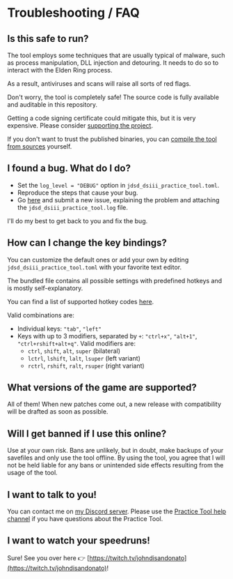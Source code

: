 # Troubleshooting / FAQ

## Is this safe to run?

The tool employs some techniques that are usually typical of malware, such as process manipulation,
DLL injection and detouring. It needs to do so to interact with the Elden Ring process.

As a result, antiviruses and scans will raise all sorts of red flags.

Don't worry, the tool is completely safe! The source code is fully available and auditable in this repository.

Getting a code signing certificate could mitigate this, but it is very expensive. Please
consider [supporting the project](https://www.patreon.com/johndisandonato).

If you don't want to trust the published binaries, you can [compile the tool from sources](CONTRIBUTING.md)
yourself.

## I found a bug. What do I do?

- Set the `log_level = "DEBUG"` option in `jdsd_dsiii_practice_tool.toml`.
- Reproduce the steps that cause your bug.
- Go
  [here](https://github.com/veeenu/darksoulsiii-practice-tool/issues/new)
  and submit a new issue, explaining the problem and attaching the
  `jdsd_dsiii_practice_tool.log` file.

I'll do my best to get back to you and fix the bug.

## How can I change the key bindings?

You can customize the default ones or add your own by editing
`jdsd_dsiii_practice_tool.toml` with your favorite text editor.

The bundled file contains all possible settings with predefined hotkeys and is mostly
self-explanatory.

You can find a list of supported hotkey codes [here](https://github.com/veeenu/practice-tool-core/blob/2960d851005ca0edaf030472cdddd3c992f077f9/src/key.rs#L7-L151).

Valid combinations are:
- Individual keys: `"tab"`, `"left"`
- Keys with up to 3 modifiers, separated by `+`: `"ctrl+x"`, `"alt+1"`, `"ctrl+rshift+alt+q"`.
  Valid modifiers are:
  - `ctrl`, `shift`, `alt`, `super` (bilateral)
  - `lctrl`, `lshift`, `lalt`, `lsuper` (left variant)
  - `rctrl`, `rshift`, `ralt`, `rsuper` (right variant)

## What versions of the game are supported?

All of them! When new patches come out, a new release with compatibility will be drafted as soon as possible.

## Will I get banned if I use this online?

Use at your own risk. Bans are unlikely, but in doubt, make backups of your savefiles and only use the tool offline.
By using the tool, you agree that I will not be held liable for any bans or unintended side effects resulting from the usage of the tool.

## I want to talk to you!

You can contact me on [my Discord server](https://discord.gg/jCVjxjHZ).
Please use the [Practice Tool help channel](https://discord.com/channels/267623298647457802/996101875214585867)
if you have questions about the Practice Tool.

## I want to watch your speedruns!

Sure! See you over here 👉 [https://twitch.tv/johndisandonato](https://twitch.tv/johndisandonato)!

